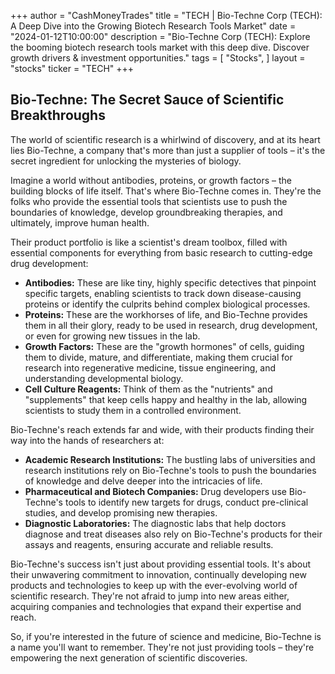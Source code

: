 +++
author = "CashMoneyTrades"
title = "TECH |  Bio-Techne Corp (TECH): A Deep Dive into the Growing Biotech Research Tools Market"
date = "2024-01-12T10:00:00"
description = "Bio-Techne Corp (TECH): Explore the booming biotech research tools market with this deep dive. Discover growth drivers & investment opportunities."
tags = [
"Stocks",
]
layout = "stocks"
ticker = "TECH"
+++
        


## Bio-Techne: The Secret Sauce of Scientific Breakthroughs

The world of scientific research is a whirlwind of discovery, and at its heart lies Bio-Techne, a company that's more than just a supplier of tools – it's the secret ingredient for unlocking the mysteries of biology.  

Imagine a world without antibodies, proteins, or growth factors – the building blocks of life itself.  That's where Bio-Techne comes in.  They're the folks who provide the essential tools that scientists use to push the boundaries of knowledge, develop groundbreaking therapies, and ultimately, improve human health.  

Their product portfolio is like a scientist's dream toolbox, filled with essential components for everything from basic research to cutting-edge drug development:

* **Antibodies:**  These are like tiny, highly specific detectives that pinpoint specific targets, enabling scientists to track down disease-causing proteins or identify the culprits behind complex biological processes. 
* **Proteins:**  These are the workhorses of life, and Bio-Techne provides them in all their glory, ready to be used in research, drug development, or even for growing new tissues in the lab.
* **Growth Factors:**  These are the "growth hormones" of cells, guiding them to divide, mature, and differentiate, making them crucial for research into regenerative medicine, tissue engineering, and understanding developmental biology. 
* **Cell Culture Reagents:**  Think of them as the "nutrients" and "supplements" that keep cells happy and healthy in the lab, allowing scientists to study them in a controlled environment.

Bio-Techne's reach extends far and wide, with their products finding their way into the hands of researchers at:

* **Academic Research Institutions:**  The bustling labs of universities and research institutions rely on Bio-Techne's tools to push the boundaries of knowledge and delve deeper into the intricacies of life.
* **Pharmaceutical and Biotech Companies:**  Drug developers use Bio-Techne's tools to identify new targets for drugs, conduct pre-clinical studies, and develop promising new therapies.
* **Diagnostic Laboratories:**  The diagnostic labs that help doctors diagnose and treat diseases also rely on Bio-Techne's products for their assays and reagents, ensuring accurate and reliable results.

Bio-Techne's success isn't just about providing essential tools. It's about their unwavering commitment to innovation, continually developing new products and technologies to keep up with the ever-evolving world of scientific research.  They're not afraid to jump into new areas either, acquiring companies and technologies that expand their expertise and reach. 

So, if you're interested in the future of science and medicine, Bio-Techne is a name you'll want to remember.  They're not just providing tools – they're empowering the next generation of scientific discoveries.  

        
